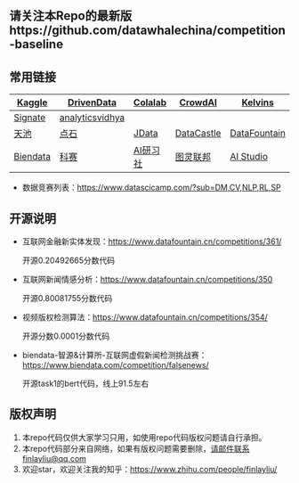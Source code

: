 ## 请关注本Repo的最新版https://github.com/datawhalechina/competition-baseline

## 常用链接

| [Kaggle](www.kaggle.com) | [DrivenData](www.drivendata.org) | [Colalab](competitions.codalab.org) | [CrowdAI](www.crowdai.org) | [Kelvins](https://kelvins.esa.int/) |
| ------ | ---- | ---- | ---- | ---- |
| [Signate](https://signate.jp/) | [analyticsvidhya](https://datahack.analyticsvidhya.com/) |      |      |      |
| [天池](tianchi.aliyun.com) | [点石](dianshi.baidu.com/competition) | [JData](jdata.jd.com) | [DataCastle](www.pkbigdata.com) | [DataFountain](www.datafountain.cn) |
| [Biendata](biendata.com) | [科赛](www.kesci.com) | [AI研习社](https://god.yanxishe.com/) | [图灵联邦](http://www.turingtopia.com/competitionnew) | [AI Studio](https://aistudio.baidu.com/aistudio/competition) |

- 数据竞赛列表：https://www.datascicamp.com/?sub=DM,CV,NLP,RL,SP


## 开源说明

- 互联网金融新实体发现：https://www.datafountain.cn/competitions/361/

  开源0.20492665分数代码

- 互联网新闻情感分析：https://www.datafountain.cn/competitions/350
  
  开源0.80081755分数代码
  
- 视频版权检测算法：https://www.datafountain.cn/competitions/354/

  开源分数0.0001分数代码
  
- biendata-智源&计算所-互联网虚假新闻检测挑战赛：https://www.biendata.com/competition/falsenews/

  开源task1的bert代码，线上91.5左右


## 版权声明

1. 本repo代码仅供大家学习只用，如使用repo代码版权问题请自行承担。
2. 本repo代码部分来自网络，如果有版权问题需要删除，请邮件联系finlayliu@qq.com
3. 欢迎star，欢迎关注我的知乎：https://www.zhihu.com/people/finlayliu/

